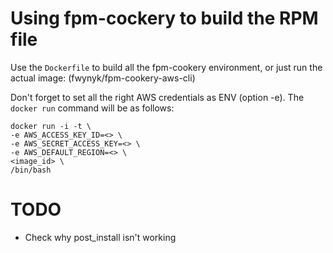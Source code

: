 # Using fpm-cockery to build the RPM file

Use the `Dockerfile` to build all the fpm-cookery environment, or just run the actual image: (fwynyk/fpm-cookery-aws-cli)

Don't forget to set all the right AWS credentials as ENV (option -e). The `docker run` command will be as follows:

	docker run -i -t \
	-e AWS_ACCESS_KEY_ID=<> \
	-e AWS_SECRET_ACCESS_KEY=<> \
	-e AWS_DEFAULT_REGION=<> \
	<image_id> \
	/bin/bash

# TODO

* Check why post_install isn't working
